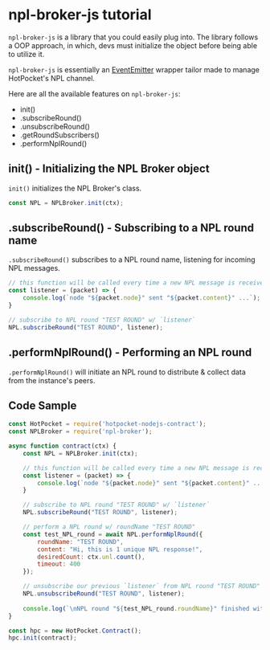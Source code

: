 # npl-broker-js tutorial

`npl-broker-js` is a library that you could easily plug into. The library follows a OOP approach, in which, devs must initialize the object before being able to utilize it.

`npl-broker-js` is essentially an [EventEmitter](https://nodejs.dev/en/learn/the-nodejs-event-emitter/) wrapper tailor made to manage HotPocket's NPL channel.

Here are all the available features on `npl-broker-js`:

- init()
- .subscribeRound()
- .unsubscribeRound()
- .getRoundSubscribers()
- .performNplRound()

## init() - Initializing the NPL Broker object

`init()` initializes the NPL Broker's class.

```js
const NPL = NPLBroker.init(ctx);
```

## .subscribeRound() - Subscribing to a NPL round name

`.subscribeRound()` subscribes to a NPL round name, listening for incoming NPL messages.

```js
// this function will be called every time a new NPL message is received
const listener = (packet) => {
    console.log(`node "${packet.node}" sent "${packet.content}" ...`);
}

// subscribe to NPL round "TEST ROUND" w/ `listener`
NPL.subscribeRound("TEST ROUND", listener);
```

## .performNplRound() - Performing an NPL round

`.performNplRound()` will initiate an NPL round to distribute & collect data from the instance's peers.

## Code Sample

```js
const HotPocket = require('hotpocket-nodejs-contract');
const NPLBroker = require('npl-broker');

async function contract(ctx) {
    const NPL = NPLBroker.init(ctx);

    // this function will be called every time a new NPL message is received
    const listener = (packet) => {
        console.log(`node "${packet.node}" sent "${packet.content}" ...`);
    }

    // subscribe to NPL round "TEST ROUND" w/ `listener`
    NPL.subscribeRound("TEST ROUND", listener);

    // perform a NPL round w/ roundName "TEST ROUND"
    const test_NPL_round = await NPL.performNplRound({
        roundName: "TEST ROUND",
        content: "Hi, this is 1 unique NPL response!",
        desiredCount: ctx.unl.count(),
        timeout: 400
    });

    // unsubscribe our previous `listener` from NPL round "TEST ROUND"
    NPL.unsubscribeRound("TEST ROUND", listener);
    
    console.log(`\nNPL round "${test_NPL_round.roundName}" finished with ${test_NPL_round.data.length} responses in ${test_NPL_round.timeTaken} ms\n`);
}

const hpc = new HotPocket.Contract();
hpc.init(contract);
```